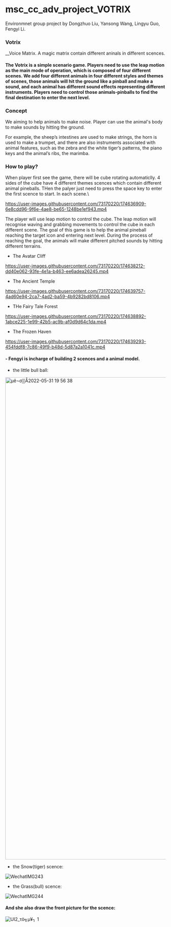 # msc_cc_adv_project_VOTRIX
 Environmnet group project by Dongzhuo Liu, Yansong Wang, Lingyu Guo, Fengyi Li.
 
 
 ### Votrix
__Voice Matrix. A magic matrix contain different aninals in different scences.


#### The Votrix is a simple scenario game. Players need to use the leap motion as the main mode of operation, which is composed of four different scenes. We add four different animals in four different styles and themes of scenes, those animals will hit the ground like a pinball and make a sound, and each animal has different sound effects representing different instruments. Players need to control those animals-pinballs to find the final destination to enter the next level.

### Concept

We aiming to help animals to make noise. Player can use the animal's body to make sounds by hitting the ground.

For example, the sheep’s intestines are used to make strings, the horn is used to make a trumpet, and there are also instruments associated with animal features, such as the zebra and the white tiger’s patterns, the piano keys and the animal’s ribs, the marimba.

### How to play?

When player first see the game, there will be cube rotating automaticlly. 4 sides of the cube have 4 different themes scences which contain different animal pineballs. THen the palyer just need to press the space key to enter the first scence to start. In each scene.\

https://user-images.githubusercontent.com/73170220/174636909-6e8cdd96-9f6e-4ae8-be65-1248be1ef943.mp4


The player will use leap motion to control the cube. The leap motion will recognise waving and grabbing movements to control the cube in each different scene. The goal of this game is to help the animal pineball reaching the target icon and entering next level. During the process of reaching the goal, the animals will make different pitched sounds by hitting different terrains.

- The Avatar Cliff


https://user-images.githubusercontent.com/73170220/174638212-dd40e062-93fe-4e1a-b463-ee6adea26245.mp4


- The Ancient Temple




https://user-images.githubusercontent.com/73170220/174639757-4ad60e94-2ca7-4ad2-ba59-4b9282bd8106.mp4




- THe Fairy Tale Forest


https://user-images.githubusercontent.com/73170220/174638892-1abce225-1e99-42b5-ac9b-af0d9d64c1da.mp4

- The Frozen Haven



https://user-images.githubusercontent.com/73170220/174639293-454fddf8-7c86-49f9-b48d-5d87a2a1041c.mp4








 

 
 #### - Fengyi is incharge of building 2 scences and a animal model.
 
- the little bull ball:

<img width="1512" alt="µê¬σ▒Å2022-05-31 19 56 38" src="https://user-images.githubusercontent.com/73170220/174632321-00712205-e1ef-49af-98cc-945356ec49a5.png">


- the Snow(tiger) scence:

![WechatIMG243](https://user-images.githubusercontent.com/73170220/174632347-75e53e0f-a08c-4f67-8267-9cc345d625de.jpeg)

- the Grass(bull) scence:


![WechatIMG244](https://user-images.githubusercontent.com/73170220/174632373-cbb97e50-7adf-4d89-8a1e-ed0b91bf47bd.jpeg)

#### And she also draw the front picture for the scence:



 ![UI2_τö╗µ¥┐ 1](https://user-images.githubusercontent.com/73170220/174632413-a5d93321-f56c-4f09-9dec-d1f9825ca0fb.png)

 
